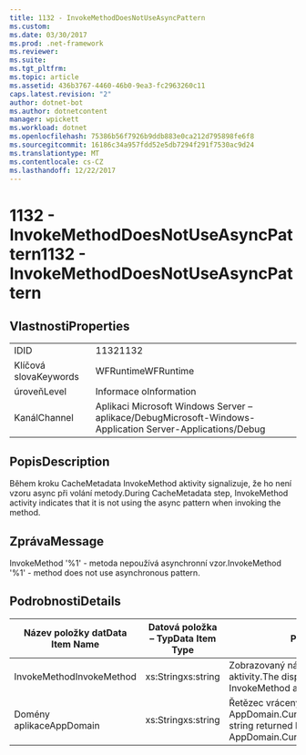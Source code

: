 ```yaml
---
title: 1132 - InvokeMethodDoesNotUseAsyncPattern
ms.custom: 
ms.date: 03/30/2017
ms.prod: .net-framework
ms.reviewer: 
ms.suite: 
ms.tgt_pltfrm: 
ms.topic: article
ms.assetid: 436b3767-4460-46b0-9ea3-fc2963260c11
caps.latest.revision: "2"
author: dotnet-bot
ms.author: dotnetcontent
manager: wpickett
ms.workload: dotnet
ms.openlocfilehash: 75386b56f7926b9ddb883e0ca212d795898fe6f8
ms.sourcegitcommit: 16186c34a957fdd52e5db7294f291f7530ac9d24
ms.translationtype: MT
ms.contentlocale: cs-CZ
ms.lasthandoff: 12/22/2017
---
```

# <a name="1132---invokemethoddoesnotuseasyncpattern"></a><span data-ttu-id="57c0c-102">1132 - InvokeMethodDoesNotUseAsyncPattern</span><span class="sxs-lookup"><span data-stu-id="57c0c-102">1132 - InvokeMethodDoesNotUseAsyncPattern</span></span>
## <a name="properties"></a><span data-ttu-id="57c0c-103">Vlastnosti</span><span class="sxs-lookup"><span data-stu-id="57c0c-103">Properties</span></span>  
  
|||  
|-|-|  
|<span data-ttu-id="57c0c-104">ID</span><span class="sxs-lookup"><span data-stu-id="57c0c-104">ID</span></span>|<span data-ttu-id="57c0c-105">1132</span><span class="sxs-lookup"><span data-stu-id="57c0c-105">1132</span></span>|  
|<span data-ttu-id="57c0c-106">Klíčová slova</span><span class="sxs-lookup"><span data-stu-id="57c0c-106">Keywords</span></span>|<span data-ttu-id="57c0c-107">WFRuntime</span><span class="sxs-lookup"><span data-stu-id="57c0c-107">WFRuntime</span></span>|  
|<span data-ttu-id="57c0c-108">úroveň</span><span class="sxs-lookup"><span data-stu-id="57c0c-108">Level</span></span>|<span data-ttu-id="57c0c-109">Informace o</span><span class="sxs-lookup"><span data-stu-id="57c0c-109">Information</span></span>|  
|<span data-ttu-id="57c0c-110">Kanál</span><span class="sxs-lookup"><span data-stu-id="57c0c-110">Channel</span></span>|<span data-ttu-id="57c0c-111">Aplikaci Microsoft Windows Server – aplikace/Debug</span><span class="sxs-lookup"><span data-stu-id="57c0c-111">Microsoft-Windows-Application Server-Applications/Debug</span></span>|  
  
## <a name="description"></a><span data-ttu-id="57c0c-112">Popis</span><span class="sxs-lookup"><span data-stu-id="57c0c-112">Description</span></span>  
 <span data-ttu-id="57c0c-113">Během kroku CacheMetadata InvokeMethod aktivity signalizuje, že ho není vzoru async při volání metody.</span><span class="sxs-lookup"><span data-stu-id="57c0c-113">During CacheMetadata step, InvokeMethod activity indicates that it is not using the async pattern when invoking the method.</span></span>  
  
## <a name="message"></a><span data-ttu-id="57c0c-114">Zpráva</span><span class="sxs-lookup"><span data-stu-id="57c0c-114">Message</span></span>  
 <span data-ttu-id="57c0c-115">InvokeMethod '%1' - metoda nepoužívá asynchronní vzor.</span><span class="sxs-lookup"><span data-stu-id="57c0c-115">InvokeMethod '%1' - method does not use asynchronous pattern.</span></span>  
  
## <a name="details"></a><span data-ttu-id="57c0c-116">Podrobnosti</span><span class="sxs-lookup"><span data-stu-id="57c0c-116">Details</span></span>  
  
|<span data-ttu-id="57c0c-117">Název položky dat</span><span class="sxs-lookup"><span data-stu-id="57c0c-117">Data Item Name</span></span>|<span data-ttu-id="57c0c-118">Datová položka – Typ</span><span class="sxs-lookup"><span data-stu-id="57c0c-118">Data Item Type</span></span>|<span data-ttu-id="57c0c-119">Popis</span><span class="sxs-lookup"><span data-stu-id="57c0c-119">Description</span></span>|  
|--------------------|--------------------|-----------------|  
|<span data-ttu-id="57c0c-120">InvokeMethod</span><span class="sxs-lookup"><span data-stu-id="57c0c-120">InvokeMethod</span></span>|<span data-ttu-id="57c0c-121">xs:String</span><span class="sxs-lookup"><span data-stu-id="57c0c-121">xs:string</span></span>|<span data-ttu-id="57c0c-122">Zobrazovaný název InvokeMethod aktivity.</span><span class="sxs-lookup"><span data-stu-id="57c0c-122">The display name of the InvokeMethod activity.</span></span>|  
|<span data-ttu-id="57c0c-123">Domény aplikace</span><span class="sxs-lookup"><span data-stu-id="57c0c-123">AppDomain</span></span>|<span data-ttu-id="57c0c-124">xs:String</span><span class="sxs-lookup"><span data-stu-id="57c0c-124">xs:string</span></span>|<span data-ttu-id="57c0c-125">Řetězec vrácený AppDomain.CurrentDomain.FriendlyName.</span><span class="sxs-lookup"><span data-stu-id="57c0c-125">The string returned by AppDomain.CurrentDomain.FriendlyName.</span></span>|
